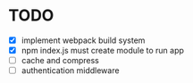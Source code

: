 # TODO

- [x] implement webpack build system
- [x] npm index.js must create module to run app
- [ ] cache and compress
- [ ] authentication middleware
